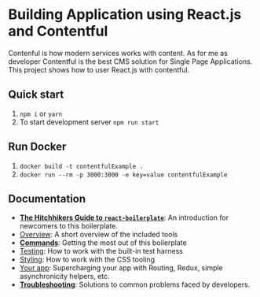 # Building Application using React.js and Contentful

Contenful is how modern services works with content. As for me as developer Contentful is the best CMS solution for Single Page Applications.
This project shows how to user React.js with contentful.

## Quick start

1. `npm i` or `yarn`
2. To start development server `npm run start`

## Run Docker

1. `docker build -t contentfulExample .`
2. `docker run --rm -p 3000:3000 -e key=value contentfulExample`

## Documentation

- [**The Hitchhikers Guide to `react-boilerplate`**](docs/general/introduction.md): An introduction for newcomers to this boilerplate.
- [Overview](docs/general): A short overview of the included tools
- [**Commands**](docs/general/commands.md): Getting the most out of this boilerplate
- [Testing](docs/testing): How to work with the built-in test harness
- [Styling](docs/css): How to work with the CSS tooling
- [Your app](docs/js): Supercharging your app with Routing, Redux, simple
  asynchronicity helpers, etc.
- [**Troubleshooting**](docs/general/gotchas.md): Solutions to common problems faced by developers.
